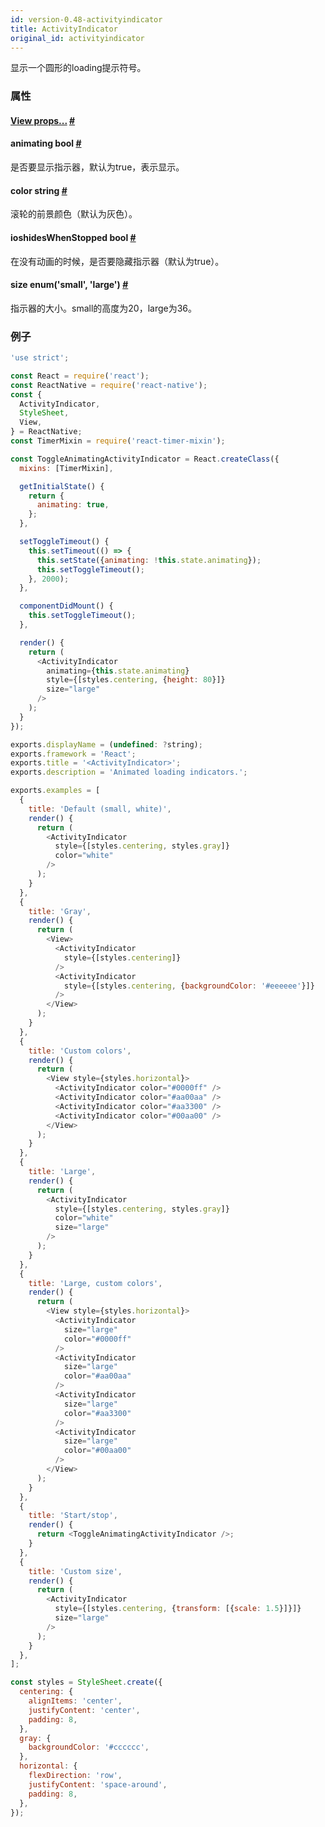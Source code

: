 ```yaml
---
id: version-0.48-activityindicator
title: ActivityIndicator
original_id: activityindicator
---
```


显示一个圆形的loading提示符号。

### 属性

<div class="props">
    <div class="prop">
        <h4 class="propTitle"><a class="anchor" name="view"></a><a href="view.html#props">View props...</a> <a class="hash-link" href="#view">#</a></h4>
    </div>
    <div class="prop">
        <h4 class="propTitle"><a class="anchor" name="animating"></a>animating <span class="propType">bool</span> <a class="hash-link" href="#animating">#</a></h4>
        <div>
            <p>是否要显示指示器，默认为true，表示显示。</p>
        </div>
    </div>
    <div class="prop">
        <h4 class="propTitle"><a class="anchor" name="color"></a>color <span class="propType">string</span> <a class="hash-link" href="#color">#</a></h4>
        <div>
            <p>滚轮的前景颜色（默认为灰色）。</p>
        </div>
    </div>
    <div class="prop">
        <h4 class="propTitle"><a class="anchor" name="hideswhenstopped"></a><span class="platform">ios</span>hidesWhenStopped <span class="propType">bool</span> <a class="hash-link" href="#hideswhenstopped">#</a></h4>
        <div>
            <p>在没有动画的时候，是否要隐藏指示器（默认为true）。</p>
        </div>
    </div>
    <div class="prop">
        <h4 class="propTitle"><a class="anchor" name="size"></a>size <span class="propType">enum('small', 'large')</span> <a class="hash-link" href="#size">#</a></h4>
        <div>
            <p>指示器的大小。small的高度为20，large为36。</p>
        </div>
    </div>
</div>

### 例子

```javascript
'use strict';

const React = require('react');
const ReactNative = require('react-native');
const {
  ActivityIndicator,
  StyleSheet,
  View,
} = ReactNative;
const TimerMixin = require('react-timer-mixin');

const ToggleAnimatingActivityIndicator = React.createClass({
  mixins: [TimerMixin],

  getInitialState() {
    return {
      animating: true,
    };
  },

  setToggleTimeout() {
    this.setTimeout(() => {
      this.setState({animating: !this.state.animating});
      this.setToggleTimeout();
    }, 2000);
  },

  componentDidMount() {
    this.setToggleTimeout();
  },

  render() {
    return (
      <ActivityIndicator
        animating={this.state.animating}
        style={[styles.centering, {height: 80}]}
        size="large"
      />
    );
  }
});

exports.displayName = (undefined: ?string);
exports.framework = 'React';
exports.title = '<ActivityIndicator>';
exports.description = 'Animated loading indicators.';

exports.examples = [
  {
    title: 'Default (small, white)',
    render() {
      return (
        <ActivityIndicator
          style={[styles.centering, styles.gray]}
          color="white"
        />
      );
    }
  },
  {
    title: 'Gray',
    render() {
      return (
        <View>
          <ActivityIndicator
            style={[styles.centering]}
          />
          <ActivityIndicator
            style={[styles.centering, {backgroundColor: '#eeeeee'}]}
          />
        </View>
      );
    }
  },
  {
    title: 'Custom colors',
    render() {
      return (
        <View style={styles.horizontal}>
          <ActivityIndicator color="#0000ff" />
          <ActivityIndicator color="#aa00aa" />
          <ActivityIndicator color="#aa3300" />
          <ActivityIndicator color="#00aa00" />
        </View>
      );
    }
  },
  {
    title: 'Large',
    render() {
      return (
        <ActivityIndicator
          style={[styles.centering, styles.gray]}
          color="white"
          size="large"
        />
      );
    }
  },
  {
    title: 'Large, custom colors',
    render() {
      return (
        <View style={styles.horizontal}>
          <ActivityIndicator
            size="large"
            color="#0000ff"
          />
          <ActivityIndicator
            size="large"
            color="#aa00aa"
          />
          <ActivityIndicator
            size="large"
            color="#aa3300"
          />
          <ActivityIndicator
            size="large"
            color="#00aa00"
          />
        </View>
      );
    }
  },
  {
    title: 'Start/stop',
    render() {
      return <ToggleAnimatingActivityIndicator />;
    }
  },
  {
    title: 'Custom size',
    render() {
      return (
        <ActivityIndicator
          style={[styles.centering, {transform: [{scale: 1.5}]}]}
          size="large"
        />
      );
    }
  },
];

const styles = StyleSheet.create({
  centering: {
    alignItems: 'center',
    justifyContent: 'center',
    padding: 8,
  },
  gray: {
    backgroundColor: '#cccccc',
  },
  horizontal: {
    flexDirection: 'row',
    justifyContent: 'space-around',
    padding: 8,
  },
});
```